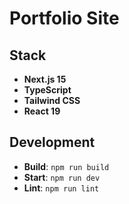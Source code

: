 # Portfolio Site

## Stack

- **Next.js 15**
- **TypeScript**
- **Tailwind CSS**
- **React 19**

## Development

- **Build**: `npm run build`
- **Start**: `npm run dev`
- **Lint**:  `npm run lint`